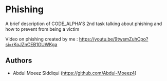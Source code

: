 
# Phishing

A brief description of CODE_ALPHA'S 2nd task talking about phishing and how to prevent from being a victim

Video on phishing created by me : https://youtu.be/9twsmZuhCpo?si=rKoJZnCEB1GUWKga


## Authors

- Abdul Moeez Siddiqui (https://github.com/Abdul-Moeez4)


